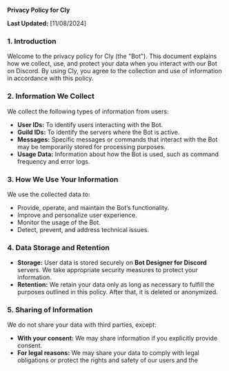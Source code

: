 **Privacy Policy for Cly**

**Last Updated:** [11/08/2024]

### 1. Introduction
Welcome to the privacy policy for Cly (the "Bot"). This document explains how we collect, use, and protect your data when you interact with our Bot on Discord. By using Cly, you agree to the collection and use of information in accordance with this policy.

### 2. Information We Collect
We collect the following types of information from users:

- **User IDs:** To identify users interacting with the Bot.
- **Guild IDs:** To identify the servers where the Bot is active.
- **Messages:** Specific messages or commands that interact with the Bot may be temporarily stored for processing purposes.
- **Usage Data:** Information about how the Bot is used, such as command frequency and error logs.

### 3. How We Use Your Information
We use the collected data to:

- Provide, operate, and maintain the Bot’s functionality.
- Improve and personalize user experience.
- Monitor the usage of the Bot.
- Detect, prevent, and address technical issues.

### 4. Data Storage and Retention
- **Storage:** User data is stored securely on **Bot Designer for Discord** servers. We take appropriate security measures to protect your information.
- **Retention:** We retain your data only as long as necessary to fulfill the purposes outlined in this policy. After that, it is deleted or anonymized.

### 5. Sharing of Information
We do not share your data with third parties, except:

- **With your consent:** We may share information if you explicitly provide consent.
- **For legal reasons:** We may share your data to comply with legal obligations or protect the rights and safety of our users and the
